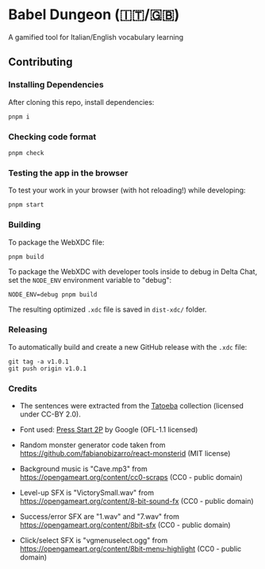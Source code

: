 # Babel Dungeon (🇮🇹/🇬🇧)

A gamified tool for Italian/English vocabulary learning

## Contributing

### Installing Dependencies

After cloning this repo, install dependencies:

```
pnpm i
```

### Checking code format

```
pnpm check
```

### Testing the app in the browser

To test your work in your browser (with hot reloading!) while developing:

```
pnpm start
```

### Building

To package the WebXDC file:

```
pnpm build
```

To package the WebXDC with developer tools inside to debug in Delta Chat, set the `NODE_ENV`
environment variable to "debug":

```
NODE_ENV=debug pnpm build
```

The resulting optimized `.xdc` file is saved in `dist-xdc/` folder.

### Releasing

To automatically build and create a new GitHub release with the `.xdc` file:

```
git tag -a v1.0.1
git push origin v1.0.1
```

### Credits

- The sentences were extracted from the [Tatoeba](https://tatoeba.org/en/downloads) collection (licensed under CC-BY 2.0).

- Font used: [Press Start 2P](https://github.com/fontsource/font-files/tree/main/fonts/google/press-start-2p) by Google (OFL-1.1 licensed)

- Random monster generator code taken from https://github.com/fabianobizarro/react-monsterid (MIT license)

- Background music is "Cave.mp3" from https://opengameart.org/content/cc0-scraps (CC0 - public domain)

- Level-up SFX is "VictorySmall.wav" from https://opengameart.org/content/8-bit-sound-fx (CC0 - public domain)

- Success/error SFX are "1.wav" and "7.wav" from https://opengameart.org/content/8bit-sfx (CC0 - public domain)

- Click/select SFX is "vgmenuselect.ogg" from https://opengameart.org/content/8bit-menu-highlight (CC0 - public domain)
